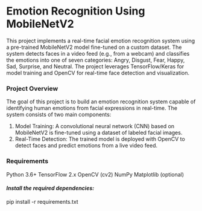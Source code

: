 <h1>Emotion Recognition Using MobileNetV2</h1>
This project implements a real-time facial emotion recognition system using a pre-trained MobileNetV2 model fine-tuned on a custom dataset. The system detects faces in a video feed (e.g., from a webcam) and classifies the emotions into one of seven categories: Angry, Disgust, Fear, Happy, Sad, Surprise, and Neutral. The project leverages TensorFlow/Keras for model training and OpenCV for real-time face detection and visualization.

<h3>Project Overview</h3>
The goal of this project is to build an emotion recognition system capable of identifying human emotions from facial expressions in real-time. The system consists of two main components:

<ol>
<li>Model Training: A convolutional neural network (CNN) based on MobileNetV2 is fine-tuned using a dataset of labeled facial images.</li>
<li>Real-Time Detection: The trained model is deployed with OpenCV to detect faces and predict emotions from a live video feed.</li>
</ol>

<h3>Requirements</h3>
Python 3.6+
TensorFlow 2.x
OpenCV (cv2)
NumPy
Matplotlib (optional)


<h4><i>Install the required dependencies:</i></h4>
<p style={color:blue;} >pip install -r requirements.txt</p>